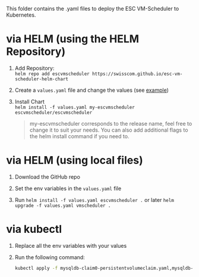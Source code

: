 This folder contains the .yaml files to deploy the ESC VM-Scheduler to Kubernetes.

# via HELM (using the HELM Repository)

1. Add Repository:  
   `helm repo add escvmscheduler https://swisscom.github.io/esc-vm-scheduler-helm-chart`

2. Create a `values.yaml` file and change the values (see [example](https://github.com/swisscom/esc-vm-scheduler-helm-chart/blob/master/raw/values.yaml)) 

3. Install Chart  
   `helm install -f values.yaml my-escvmscheduler escvmscheduler/escvmscheduler`  
    > my-escvmscheduler corresponds to the release name, feel free to change it to suit your needs. You can also add additional flags to the helm install command if you need to.

# via HELM (using local files)

1. Download the GitHub repo

2. Set the env variables in the `values.yaml` file

3. Run `helm install -f values.yaml escvmscheduler .` or later `helm upgrade -f values.yaml vmscheduler .`

# via kubectl

1. Replace all the env variables with your values

2. Run the following command:
    ```sh
    kubectl apply -f mysqldb-claim0-persistentvolumeclaim.yaml,mysqldb-deployment.yaml,mysqldb-service.yaml,nginx-deployment.yaml,nginx-service.yaml,static-volume-persistentvolumeclaim.yaml,web-claim1-persistentvolumeclaim.yaml,web-deployment.yaml,web-service.yaml
    ```
